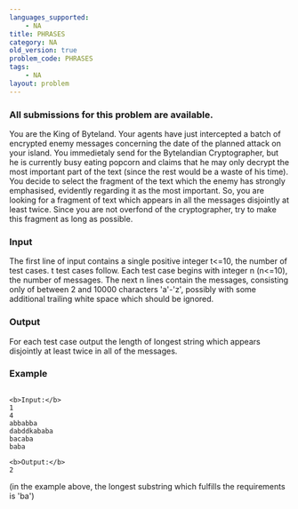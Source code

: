 ```yaml
---
languages_supported:
    - NA
title: PHRASES
category: NA
old_version: true
problem_code: PHRASES
tags:
    - NA
layout: problem
---
```

###  All submissions for this problem are available. 

You are the King of Byteland. Your agents have just intercepted a batch of encrypted enemy messages concerning the date of the planned attack on your island. You immedietaly send for the Bytelandian Cryptographer, but he is currently busy eating popcorn and claims that he may only decrypt the most important part of the text (since the rest would be a waste of his time). You decide to select the fragment of the text which the enemy has strongly emphasised, evidently regarding it as the most important. So, you are looking for a fragment of text which appears in all the messages disjointly at least twice. Since you are not overfond of the cryptographer, try to make this fragment as long as possible.

### Input

The first line of input contains a single positive integer t<=10, the number of test cases. t test cases follow. Each test case begins with integer n (n<=10), the number of messages. The next n lines contain the messages, consisting only of between 2 and 10000 characters 'a'-'z', possibly with some additional trailing white space which should be ignored.

### Output

For each test case output the length of longest string which appears disjointly at least twice in all of the messages.

### Example

```

<b>Input:</b>
1
4
abbabba
dabddkababa
bacaba
baba

<b>Output:</b>
2

```
(in the example above, the longest substring which fulfills the requirements is 'ba')